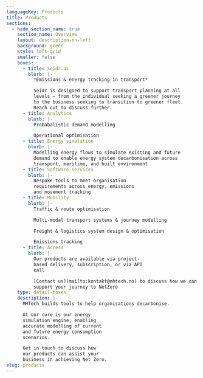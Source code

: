 ```yaml
---
languageKey: Products
title: Products
sections:
  - hide_section_name: true
    section_name: Overview
    layout: description-on-left
    background: green
    style: left-grid
    smaller: false
    boxes:
      - title: Seidr.ai
        blurb: |-
          *Emissions & energy tracking in transport*

          Seidr is designed to support transport planning at all
          levels – from the individual seeking a greener journey
          to the business seeking to transition to greener fleet.
          Reach out to discuss further.
      - title: Analytics
        blurb: |-
          Probabalistic demand modelling

          Operational optimisation
      - title: Energy simulation
        blurb: |-
          Modelling energy flows to simulate existing and future
          demand to enable energy system decarbonisation across
          transport, maritime, and built environment
      - title: Software services
        blurb: |-
          Bespoke tools to meet organisation
          requirements across energy, emissions
          and movement tracking
      - title: Mobility
        blurb: |-
          Traffic & route optimisation

          Multi-modal transport systems & journey modelling

          Freight & logistics system design & optimisation

          Emissions tracking
      - title: Access
        blurb: |-
          Our products are available via project-
          based delivery, subscription, or via API
          call

          [Contact us](mailto:kontakt@mhtech.no) to discuss how we can help
          support your journey to NetZero
    type: detail-boxes
    description: |-
      MHTech builds tools to help organisations decarbonise.

      At our core is our energy
      simulation engine, enabling
      accurate modelling of current
      and future energy consumption
      scenarios.

      Get in touch to discuss how
      our products can assist your
      business in achieving Net Zero.
slug: products
---
```

